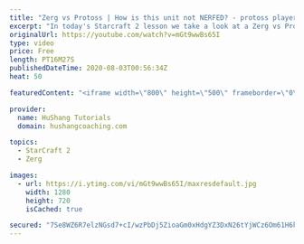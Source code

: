 ```yaml
---
title: "Zerg vs Protoss | How is this unit not NERFED? - protoss players"
excerpt: "In today's Starcraft 2 lesson we take a look at a Zerg vs Protoss game against youtube celebrity \"casually explained\". We use one of the most protoss hated units: the swarmhost. I can personally guarantee this strategy to be an exceptional salt mine.  Zerg vs Protoss | Protoss players LOVE this strategy,"
originalUrl: https://youtube.com/watch?v=mGt9wwBs65I
type: video
price: Free
length: PT16M27S
publishedDateTime: 2020-08-03T00:56:34Z
heat: 50

featuredContent: "<iframe width=\"800\" height=\"500\" frameborder=\"0\" src=\"https://www.youtube.com/embed/mGt9wwBs65I\" allow=\"accelerometer; autoplay; encrypted-media; gyroscope; picture-in-picture\" allowfullscreen></iframe>"

provider:
  name: HuShang Tutorials
  domain: hushangcoaching.com

topics:
  - StarCraft 2
  - Zerg

images:
  - url: https://i.ytimg.com/vi/mGt9wwBs65I/maxresdefault.jpg
    width: 1280
    height: 720
    isCached: true

secured: "7Se8WZ6R7elzNGsd7+cI/wzPbDj5ZioaGm0xHdgYZ3DxN26tYjWCz6Om61H6kRSY48wgyl3kLxrxfFR9Y0wvbxnw2WimofCcmVqo0cw7ImXVYnf6CR6omo1iL7drpoqUdPc9p7/1ntaN4bbOfXAD3wu7f5trOIoFD/NDjDZXLPb/Teq6F7tHDt7Qw4aZ/Xul6nfYCcKTl6WkHLKM8CzrRzVDFLnWvgm/43iONqCFjZv9bTP/jaAnPGQzGxhFah5hOetQMJNxv3uEIuUhTFXkByLZ1TXh4vgq+uWF6K6eXwtzO5WF8Coyzs/OWG1vFHAjHvSbYNgVQjXAxgDZkFQSW2/bgnIWpH+/C8Ua7ASf4IpC3KB0IU7GqV1bf1xxw0o/Dim6odiG72Hvz4K175/7/1riKiYx99a2YQ7IBgJg+DE=;olU6o+FPsospScX40nWYPw=="
---
```


